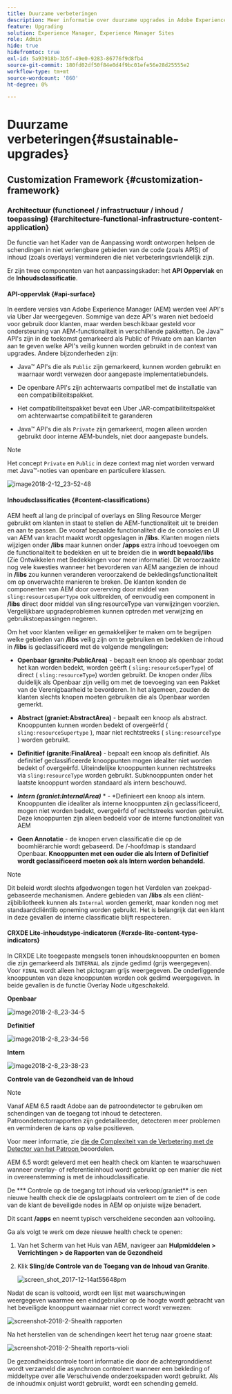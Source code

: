 ```yaml
---
title: Duurzame verbeteringen
description: Meer informatie over duurzame upgrades in Adobe Experience Manager 6.4.
feature: Upgrading
solution: Experience Manager, Experience Manager Sites
role: Admin
hide: true
hidefromtoc: true
exl-id: 5a93918b-3b5f-49e0-9283-86776f9d8fb4
source-git-commit: 180fd02df50f84e0d4f9bc01efe56e28d25555e2
workflow-type: tm+mt
source-wordcount: '860'
ht-degree: 0%

---
```


# Duurzame verbeteringen{#sustainable-upgrades}

## Customization Framework {#customization-framework}

### Architectuur (functioneel / infrastructuur / inhoud / toepassing)  {#architecture-functional-infrastructure-content-application}

De functie van het Kader van de Aanpassing wordt ontworpen helpen de schendingen in niet verlengbare gebieden van de code (zoals APIS) of inhoud (zoals overlays) verminderen die niet verbeteringsvriendelijk zijn.

Er zijn twee componenten van het aanpassingskader: het **API Oppervlak** en de **Inhoudsclassificatie**.

#### API-oppervlak {#api-surface}

In eerdere versies van Adobe Experience Manager (AEM) werden veel API&#39;s via Uber Jar weergegeven. Sommige van deze API&#39;s waren niet bedoeld voor gebruik door klanten, maar werden beschikbaar gesteld voor ondersteuning van AEM-functionaliteit in verschillende pakketten. De Java™ API&#39;s zijn in de toekomst gemarkeerd als Public of Private om aan klanten aan te geven welke API&#39;s veilig kunnen worden gebruikt in de context van upgrades. Andere bijzonderheden zijn:

* Java™ API&#39;s die als `Public` zijn gemarkeerd, kunnen worden gebruikt en waarnaar wordt verwezen door aangepaste implementatiebundels.

* De openbare API&#39;s zijn achterwaarts compatibel met de installatie van een compatibiliteitspakket.
* Het compatibiliteitspakket bevat een Uber JAR-compatibiliteitspakket om achterwaartse compatibiliteit te garanderen
* Java™ API&#39;s die als `Private` zijn gemarkeerd, mogen alleen worden gebruikt door interne AEM-bundels, niet door aangepaste bundels.

>[!NOTE]
>
>Het concept `Private` en `Public` in deze context mag niet worden verward met Java™-noties van openbare en particuliere klassen.

![ image2018-2-12_23-52-48 ](assets/image2018-2-12_23-52-48.png)

#### Inhoudsclassificaties {#content-classifications}

AEM heeft al lang de principal of overlays en Sling Resource Merger gebruikt om klanten in staat te stellen de AEM-functionaliteit uit te breiden en aan te passen. De vooraf bepaalde functionaliteit die de consoles en UI van AEM van kracht maakt wordt opgeslagen in **/libs**. Klanten mogen niets wijzigen onder **/libs** maar kunnen onder **/apps** extra inhoud toevoegen om de functionaliteit te bedekken en uit te breiden die in **wordt bepaald/libs** (Zie Ontwikkelen met Bedekkingen voor meer informatie). Dit veroorzaakte nog vele kwesties wanneer het bevorderen van AEM aangezien de inhoud in **/libs** zou kunnen veranderen veroorzakend de bekledingsfunctionaliteit om op onverwachte manieren te breken. De klanten konden de componenten van AEM door overerving door middel van `sling:resourceSuperType` ook uitbreiden, of eenvoudig een component in **/libs** direct door middel van sling:resourceType van verwijzingen voorzien. Vergelijkbare upgradeproblemen kunnen optreden met verwijzing en gebruikstoepassingen negeren.

Om het voor klanten veiliger en gemakkelijker te maken om te begrijpen welke gebieden van **/libs** veilig zijn om te gebruiken en bedekken de inhoud in **/libs** is geclassificeerd met de volgende mengelingen:

* **Openbaar (granite:PublicArea)** - bepaalt een knoop als openbaar zodat het kan worden bedekt, worden geërft ( `sling:resourceSuperType`) of direct ( `sling:resourceType`) worden gebruikt. De knopen onder /libs duidelijk als Openbaar zijn veilig om met de toevoeging van een Pakket van de Verenigbaarheid te bevorderen. In het algemeen, zouden de klanten slechts knopen moeten gebruiken die als Openbaar worden gemerkt.

* **Abstract (graniet:AbstractArea)** - bepaalt een knoop als abstract. Knooppunten kunnen worden bedekt of overgeërfd ( `sling:resourceSupertype` ), maar niet rechtstreeks ( `sling:resourceType` ) worden gebruikt.

* **Definitief (granite:FinalArea)** - bepaalt een knoop als definitief. Als definitief geclassificeerde knooppunten mogen idealiter niet worden bedekt of overgeërfd. Uiteindelijke knooppunten kunnen rechtstreeks via `sling:resourceType` worden gebruikt. Subknooppunten onder het laatste knooppunt worden standaard als intern beschouwd.

* ***Intern (graniet:InternalArea)*** * - *Definieert een knoop als intern. Knooppunten die idealiter als interne knooppunten zijn geclassificeerd, mogen niet worden bedekt, overgeërfd of rechtstreeks worden gebruikt. Deze knooppunten zijn alleen bedoeld voor de interne functionaliteit van AEM

* **Geen Annotatie** - de knopen erven classificatie die op de boomhiërarchie wordt gebaseerd. De /-hoofdmap is standaard Openbaar. **Knooppunten met een ouder die als Intern of Definitief wordt geclassificeerd moeten ook als Intern worden behandeld.**

>[!NOTE]
>
>Dit beleid wordt slechts afgedwongen tegen het Verdelen van zoekpad-gebaseerde mechanismen. Andere gebieden van **/libs** als een cliënt-zijbibliotheek kunnen als `Internal` worden gemerkt, maar konden nog met standaardcliëntlib opneming worden gebruikt. Het is belangrijk dat een klant in deze gevallen de interne classificatie blijft respecteren.

#### CRXDE Lite-inhoudstype-indicatoren {#crxde-lite-content-type-indicators}

In CRXDE Lite toegepaste mengsels tonen inhoudsknooppunten en bomen die zijn gemarkeerd als `INTERNAL` als zijnde gedimd (grijs weergegeven). Voor `FINAL` wordt alleen het pictogram grijs weergegeven. De onderliggende knooppunten van deze knooppunten worden ook gedimd weergegeven. In beide gevallen is de functie Overlay Node uitgeschakeld.

**Openbaar**

![ image2018-2-8_23-34-5 ](assets/image2018-2-8_23-34-5.png)

**Definitief**

![ image2018-2-8_23-34-56 ](assets/image2018-2-8_23-34-56.png)

**Intern**

![ image2018-2-8_23-38-23 ](assets/image2018-2-8_23-38-23.png)

**Controle van de Gezondheid van de Inhoud**

>[!NOTE]
>
>Vanaf AEM 6.5 raadt Adobe aan de patroondetector te gebruiken om schendingen van de toegang tot inhoud te detecteren. Patroondetectorrapporten zijn gedetailleerder, detecteren meer problemen en verminderen de kans op valse positieven.
>
>Voor meer informatie, zie [ die de Complexiteit van de Verbetering met de Detector van het Patroon ](/help/sites-deploying/pattern-detector.md) beoordelen.

AEM 6.5 wordt geleverd met een health check om klanten te waarschuwen wanneer overlay- of referentieinhoud wordt gebruikt op een manier die niet in overeenstemming is met de inhoudclassificatie.

De *** Controle op de toegang tot inhoud via verkoop/graniet** is een nieuwe health check die de opslagplaats controleert om te zien of de code van de klant de beveiligde nodes in AEM op onjuiste wijze benadert.

Dit scant **/apps** en neemt typisch verscheidene seconden aan voltooiing.

Ga als volgt te werk om deze nieuwe health check te openen:

1. Van het Scherm van het Huis van AEM, navigeer aan **Hulpmiddelen > Verrichtingen > de Rapporten van de Gezondheid**
1. Klik **Sling/de Controle van de Toegang van de Inhoud van Granite**.

   ![ screen_shot_2017-12-14at55648pm ](assets/screen_shot_2017-12-14at55648pm.png)

Nadat de scan is voltooid, wordt een lijst met waarschuwingen weergegeven waarmee een eindgebruiker op de hoogte wordt gebracht van het beveiligde knooppunt waarnaar niet correct wordt verwezen:

![ screenshot-2018-2-5health rapporten ](assets/screenshot-2018-2-5healthreports.png)

Na het herstellen van de schendingen keert het terug naar groene staat:

![ screenshot-2018-2-5health reports-violi ](assets/screenshot-2018-2-5healthreports-violations.png)

De gezondheidscontrole toont informatie die door de achtergronddienst wordt verzameld die asynchroon controleert wanneer een bekleding of middeltype over alle Verschuivende onderzoekspaden wordt gebruikt. Als de inhoudmix onjuist wordt gebruikt, wordt een schending gemeld.
